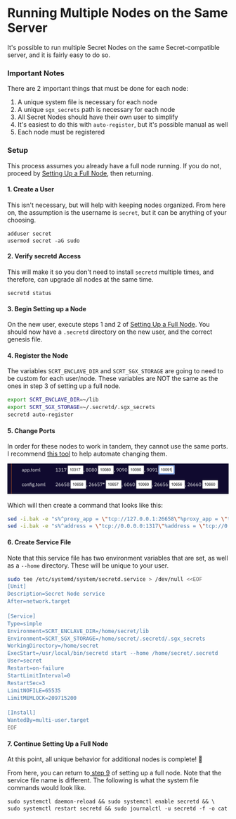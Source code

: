 # Running Multiple Nodes on the Same Server

It's possible to run multiple Secret Nodes on the same Secret-compatible server, and it is fairly easy to do so.&#x20;

### Important Notes

There are 2 important things that must be done for each node:

1. A unique system file is necessary for each node
2. A unique `sgx_secrets` path is necessary for each node
3. All Secret Nodes should have their own user to simplify&#x20;
4. It's easiest to do this with `auto-register`, but it's possible manual as well
5. Each node must be registered

### Setup

This process assumes you already have a full node running. If you do not, proceed by [Setting Up a Full Node](../node-setup/setup-full-node.md), then returning.

#### 1. Create a User

This isn't necessary, but will help with keeping nodes organized. From here on, the assumption is the username is `secret`, but it can be anything of your choosing.

```
adduser secret
usermod secret -aG sudo
```

#### 2. Verify secretd Access

This will make it so you don't need to install `secretd` multiple times, and therefore, can upgrade all nodes at the same time.

```
secretd status
```

#### 3. Begin Setting up a Node

On the new user, execute steps 1 and 2 of [Setting Up a Full Node](../node-setup/setup-full-node.md). You should now have a `.secretd` directory on the new user, and the correct genesis file.&#x20;

#### 4. Register the Node

The variables `SCRT_ENCLAVE_DIR` and `SCRT_SGX_STORAGE` are going to need to be custom for each user/node. These variables are NOT the same as the ones in step 3 of setting up a full node.

```bash
export SCRT_ENCLAVE_DIR=~/lib
export SCRT_SGX_STORAGE=~/.secretd/.sgx_secrets
secretd auto-register
```

#### 5.  Change Ports

In order for these nodes to work in tandem, they cannot use the same ports. I recommend [this tool](https://cch.79anvi.com/) to help automate changing them.

![Example Ports](<../../.gitbook/assets/Screen Shot 2022-07-04 at 3.57.33 PM.png>)

Which will then create a command that looks like this:

```bash
sed -i.bak -e "s%^proxy_app = \"tcp://127.0.0.1:26658\"%proxy_app = \"tcp://127.0.0.1:10658\"%; s%^laddr = \"tcp://127.0.0.1:26657\"%laddr = \"tcp://127.0.0.1:10657\"%; s%^pprof_laddr = \"localhost:6060\"%pprof_laddr = \"localhost:10060\"%; s%^laddr = \"tcp://0.0.0.0:26656\"%laddr = \"tcp://0.0.0.0:10656\"%; s%^prometheus_listen_addr = \":26660\"%prometheus_listen_addr = \":10660\"%" $HOME/.secretd/config/config.toml && \
sed -i.bak -e "s%^address = \"tcp://0.0.0.0:1317\"%address = \"tcp://0.0.0.0:10317\"%; s%^address = \":8080\"%address = \":10080\"%; s%^address = \"0.0.0.0:9090\"%address = \"0.0.0.0:10090\"%; s%^address = \"0.0.0.0:9091\"%address = \"0.0.0.0:10091\"%" $HOME/.secretd/config/app.toml
```

#### 6. Create Service File

Note that this service file has two environment variables that are set, as well as a `--home` directory. These will be unique to your user.

```bash
sudo tee /etc/systemd/system/secretd.service > /dev/null <<EOF
[Unit]
Description=Secret Node service
After=network.target

[Service]
Type=simple
Environment=SCRT_ENCLAVE_DIR=/home/secret/lib
Environment=SCRT_SGX_STORAGE=/home/secret/.secretd/.sgx_secrets
WorkingDirectory=/home/secret
ExecStart=/usr/local/bin/secretd start --home /home/secret/.secretd
User=secret
Restart=on-failure
StartLimitInterval=0
RestartSec=3
LimitNOFILE=65535
LimitMEMLOCK=209715200

[Install]
WantedBy=multi-user.target
EOF
```

#### 7. Continue Setting Up a Full Node

At this point, all unique behavior for additional nodes is complete! :tada:&#x20;

From here, you can return to[ step 9](../node-setup/setup-full-node.md) of setting up a full node. Note that the service file name is different. The following is what the system file commands would look like.

```
sudo systemctl daemon-reload && sudo systemctl enable secretd && \
sudo systemctl restart secretd && sudo journalctl -u secretd -f -o cat
```
